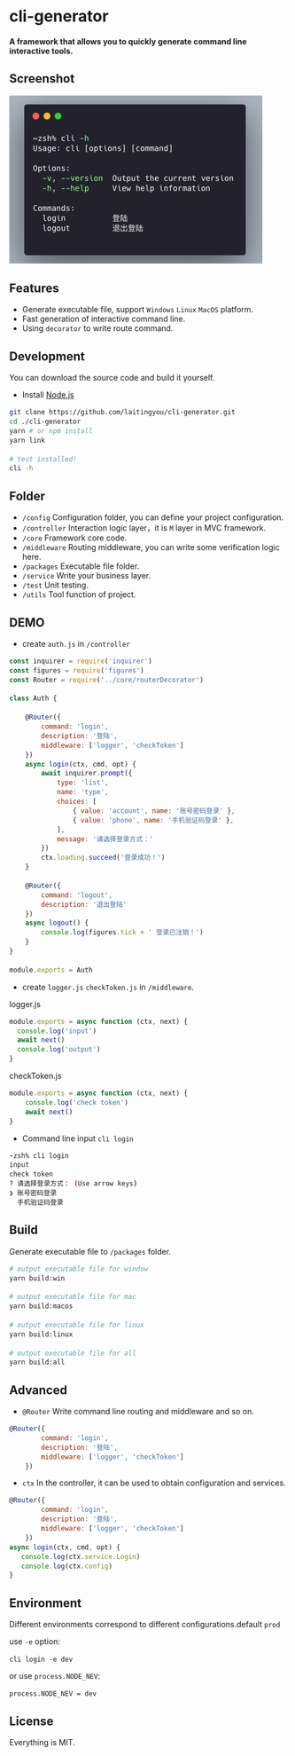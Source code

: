 # cli-generator
#### A framework that allows you to quickly generate command line interactive tools.

## Screenshot
![static/img.png](/static/img.png)

## Features
- Generate executable file, support `Windows` `Linux` `MacOS` platform.
- Fast generation of interactive command line.
- Using `decorator` to write route command.

## Development
You can download the source code and build it yourself.
- Install [Node.js](https://nodejs.org/)
```bash
git clone https://github.com/laitingyou/cli-generator.git
cd ./cli-generator
yarn # or npm install
yarn link 

# test installed!
cli -h 
```

## Folder
- `/config` Configuration folder, you can define your project configuration.
- `/controller` Interaction logic layer，it is `M` layer in MVC framework.
- `/core` Framework core code.
- `/middleware` Routing middleware, you can write some verification logic here.
- `/packages` Executable file folder.
- `/service` Write your business layer.
- `/test` Unit testing.
- `/utils` Tool function of project.

## DEMO
- create `auth.js` in `/controller`
```javascript
const inquirer = require('inquirer')
const figures = require('figures')
const Router = require('../core/routerDecorator')

class Auth {

    @Router({
        command: 'login',
        description: '登陆',
        middleware: ['logger', 'checkToken']
    })
    async login(ctx, cmd, opt) {
        await inquirer.prompt({
            type: 'list',
            name: 'type',
            choices: [
                { value: 'account', name: '账号密码登录' },
                { value: 'phone', name: '手机验证码登录' },
            ],
            message: '请选择登录方式：'
        })
        ctx.loading.succeed('登录成功！')
    }

    @Router({
        command: 'logout',
        description: '退出登陆'
    })
    async logout() {
        console.log(figures.tick + ' 登录已注销！')
    }
}

module.exports = Auth
```
- create `logger.js` `checkToken.js` in `/middleware`.

logger.js
```javascript
module.exports = async function (ctx, next) {
  console.log('input')
  await next()
  console.log('output')
}
```
checkToken.js
```javascript
module.exports = async function (ctx, next) {
    console.log('check token')
    await next()
}
```
- Command line input `cli login`
```bash
~zsh% cli login
input
check token
? 请选择登录方式： (Use arrow keys)
❯ 账号密码登录 
  手机验证码登录
```

## Build
Generate executable file to `/packages` folder.
```bash
# output executable file for window
yarn build:win

# output executable file for mac
yarn build:macos

# output executable file for linux
yarn build:linux

# output executable file for all
yarn build:all
```

## Advanced
- `@Router` Write command line routing and middleware and so on.
```javascript
@Router({
        command: 'login', 
        description: '登陆',
        middleware: ['logger', 'checkToken']
    })
```
- `ctx` In the controller, it can be used to obtain configuration and services.
```javascript
@Router({
        command: 'login',
        description: '登陆',
        middleware: ['logger', 'checkToken']
    })
async login(ctx, cmd, opt) {
   console.log(ctx.service.Login)
   console.log(ctx.config)
}
```

## Environment
Different environments correspond to different configurations.default `prod`

use `-e` option:

`cli login -e dev`

or use `process.NODE_NEV`:

`process.NODE_NEV = dev`

## License
Everything is MIT.
